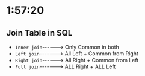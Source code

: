 # 1:57:20


## Join Table in SQL
- `Inner join`------> Only Common in both
- `Left join`-------> All Left + Common from Right
- `Right join`------> All Right + Common from Left
- `Full join`-------> ALL Right + ALL Left


